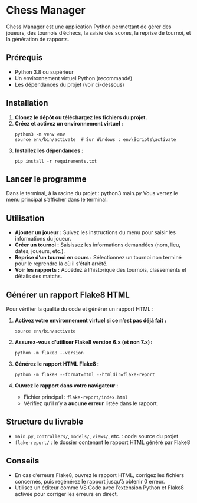 # Chess Manager

Chess Manager est une application Python permettant de gérer des joueurs, des tournois d’échecs, la saisie des scores, la reprise de tournoi, et la génération de rapports.

## Prérequis

- Python 3.8 ou supérieur
- Un environnement virtuel Python (recommandé)
- Les dépendances du projet (voir ci-dessous)

## Installation

1. **Clonez le dépôt ou téléchargez les fichiers du projet.**
2. **Créez et activez un environnement virtuel :**
    ```
    python3 -m venv env
    source env/bin/activate  # Sur Windows : env\Scripts\activate
    ```
3. **Installez les dépendances :**
    ```
    pip install -r requirements.txt
    ```

## Lancer le programme

Dans le terminal, à la racine du projet :
python3 main.py
Vous verrez le menu principal s’afficher dans le terminal.

## Utilisation

- **Ajouter un joueur :** Suivez les instructions du menu pour saisir les informations du joueur.
- **Créer un tournoi :** Saisissez les informations demandées (nom, lieu, dates, joueurs, etc.).
- **Reprise d’un tournoi en cours :** Sélectionnez un tournoi non terminé pour le reprendre là où il s’était arrêté.
- **Voir les rapports :** Accédez à l’historique des tournois, classements et détails des matchs.

## Générer un rapport Flake8 HTML

Pour vérifier la qualité du code et générer un rapport HTML :

1. **Activez votre environnement virtuel si ce n’est pas déjà fait :**
    ```
    source env/bin/activate
    ```

2. **Assurez-vous d’utiliser Flake8 version 6.x (et non 7.x) :**
    ```
    python -m flake8 --version
    ```

3. **Générez le rapport HTML Flake8 :**
    ```
    python -m flake8 --format=html --htmldir=flake-report
    ```

4. **Ouvrez le rapport dans votre navigateur :**
    - Fichier principal : `flake-report/index.html`
    - Vérifiez qu’il n’y a **aucune erreur** listée dans le rapport.

## Structure du livrable

- `main.py`, `controllers/`, `models/`, `views/`, etc. : code source du projet
- `flake-report/` : le dossier contenant le rapport HTML généré par Flake8


## Conseils

- En cas d’erreurs Flake8, ouvrez le rapport HTML, corrigez les fichiers concernés, puis regénérez le rapport jusqu’à obtenir 0 erreur.
- Utilisez un éditeur comme VS Code avec l’extension Python et Flake8 activée pour corriger les erreurs en direct.

